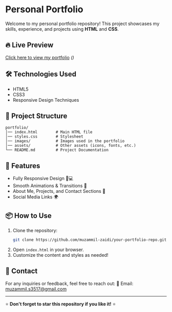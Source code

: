 # Personal Portfolio

Welcome to my personal portfolio repository! This project showcases my skills, experience, and projects using **HTML** and **CSS**.

## 🔥 Live Preview
[Click here to view my portfolio](#) *()*

## 🛠️ Technologies Used
- HTML5
- CSS3
- Responsive Design Techniques

## 📂 Project Structure
```
portfolio/
│── index.html        # Main HTML file
│── styles.css        # Stylesheet
│── images/           # Images used in the portfolio
│── assets/           # Other assets (icons, fonts, etc.)
└── README.md         # Project Documentation
```

## 🚀 Features
- Fully Responsive Design 📱💻
- Smooth Animations & Transitions 🎨
- About Me, Projects, and Contact Sections 📌
- Social Media Links 🌍

## 📦 How to Use
1. Clone the repository:
   ```bash
   git clone https://github.com/muzammil-zaidi/your-portfolio-repo.git
   ```
2. Open `index.html` in your browser.
3. Customize the content and styles as needed!

## 📩 Contact
For any inquiries or feedback, feel free to reach out:
📧 Email: [muzammil.s3517@gmail.com](mailto:muzammil.s3517@gmail.com)

---
⭐ **Don't forget to star this repository if you like it!** ⭐
